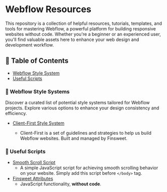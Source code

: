 # Webflow Resources
This repository is a collection of helpful resources, tutorials, templates, and tools for mastering Webflow, a powerful platform for building responsive websites without code. Whether you're a beginner or an experienced user, you'll find valuable assets here to enhance your web design and development workflow.

## 📝 Table of Contents
+ [Webflow Style System](#wf-style-system)
+ [Useful Scripts](#useful-scripts)

### 🎨 Webflow Style Systems <a name = "wf-style-system"></a>

Discover a curated list of potential style systems tailored for Webflow projects. Explore various options to enhance your design consistency and efficiency.
- [Client-First Style System](https://finsweet.com/client-first)

    - Client-First is a set of guidelines and strategies to help us build Webflow websites. Built and managed by Finsweet.

### 📜 Useful Scripts <a name = "useful-scroll"></a>


- [Smooth Scroll Script](https://github.com/mtoqeeriqbal/Webflow-Resources/blob/main/smooth-scroll.js)
    - A simple JavaScript script for achieving smooth scrolling behavior on your website. Simply add this script before `</body>` tag.
- [Finsweet Attributes](https://finsweet.com/attributes)
    - JavaScript functionality,
**without code**.

